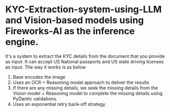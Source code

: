 # KYC-Extraction-system-using-LLM and Vision-based models using  Fireworks-AI as the inference engine. 
It's a system to extract the KYC details from the document that you provide as input. It can accept US National passports and US state driving licenses as input. 
The way it works is as below 

1. Base encodes the image
2. Uses an OCR + Reasoning model approach to deliver the results
3. If there are any missing details, we seek the missing details from the Vision model + Reasoning model to complete the missing details using PyDantic validations.
4. Uses an exponential retry back-off strategy. 
